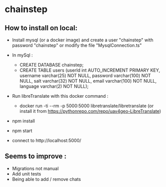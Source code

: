 # chainstep

## How to install on local:

- Install mysql (or a docker image) and create a user "chainstep" with password "chainstep" or modify the file "MysqlConnection.ts"
- In mySql : 
    - CREATE DATABASE chainstep;
    - CREATE TABLE users (userId int AUTO_INCREMENT PRIMARY KEY, username varchar(25) NOT NULL, password varchar(100) NOT NULL, salt varchar(32) NOT NULL, email varchar(100) NOT NULL, language varchar(2) NOT NULL);
    
- Run libreTranslate with this docker command : 
    - docker run -ti --rm -p 5000:5000 libretranslate/libretranslate (or install it from https://pythonrepo.com/repo/uav4geo-LibreTranslate)
    
- npm install 
- npm start
- connect to http://localhost:5000/

## Seems to improve : 

- Migrations not manual
- Add unit tests
- Being able to add / remove chats
   
